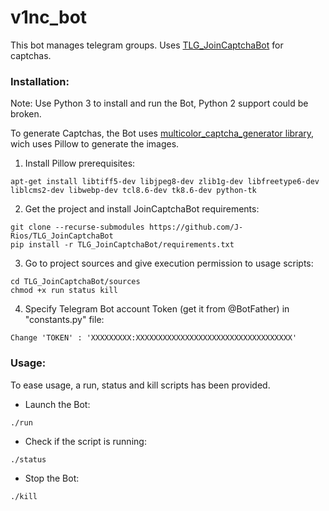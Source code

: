 # v1nc_bot
This bot manages telegram groups. Uses [TLG_JoinCaptchaBot](https://github.com/J-Rios/TLG_JoinCaptchaBot) for captchas.

### Installation:

Note: Use Python 3 to install and run the Bot, Python 2 support could be broken.

To generate Captchas, the Bot uses [multicolor_captcha_generator library](https://github.com/J-Rios/multicolor_captcha_generator), wich uses Pillow to generate the images.

1. Install Pillow prerequisites:
```
apt-get install libtiff5-dev libjpeg8-dev zlib1g-dev libfreetype6-dev liblcms2-dev libwebp-dev tcl8.6-dev tk8.6-dev python-tk
```

2. Get the project and install JoinCaptchaBot requirements:
```
git clone --recurse-submodules https://github.com/J-Rios/TLG_JoinCaptchaBot
pip install -r TLG_JoinCaptchaBot/requirements.txt
```

3. Go to project sources and give execution permission to usage scripts:
```
cd TLG_JoinCaptchaBot/sources
chmod +x run status kill
```

4. Specify Telegram Bot account Token (get it from @BotFather) in "constants.py" file:
```
Change 'TOKEN' : 'XXXXXXXXX:XXXXXXXXXXXXXXXXXXXXXXXXXXXXXXXXXXX'
```

### Usage:

To ease usage, a run, status and kill scripts has been provided.

- Launch the Bot:
```
./run
```

- Check if the script is running:
```
./status
```

- Stop the Bot:
```
./kill
```
